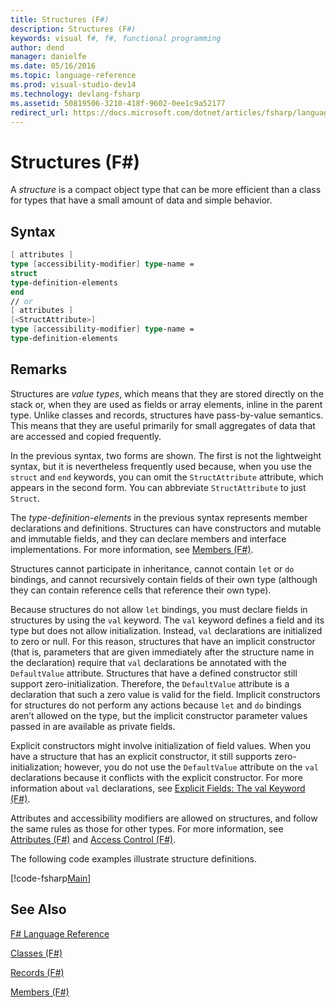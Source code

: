 ```yaml
---
title: Structures (F#)
description: Structures (F#)
keywords: visual f#, f#, functional programming
author: dend
manager: danielfe
ms.date: 05/16/2016
ms.topic: language-reference
ms.prod: visual-studio-dev14
ms.technology: devlang-fsharp
ms.assetid: 50819506-3210-418f-9602-0ee1c9a52177
redirect_url: https://docs.microsoft.com/dotnet/articles/fsharp/language-reference/structures 
---
```


# Structures (F#)

A *structure* is a compact object type that can be more efficient than a class for types that have a small amount of data and simple behavior.


## Syntax

```fsharp
[ attributes ]
type [accessibility-modifier] type-name =
struct
type-definition-elements
end
// or
[ attributes ]
[<StructAttribute>]
type [accessibility-modifier] type-name =
type-definition-elements
```

## Remarks
Structures are *value types*, which means that they are stored directly on the stack or, when they are used as fields or array elements, inline in the parent type. Unlike classes and records, structures have pass-by-value semantics. This means that they are useful primarily for small aggregates of data that are accessed and copied frequently.

In the previous syntax, two forms are shown. The first is not the lightweight syntax, but it is nevertheless frequently used because, when you use the `struct` and `end` keywords, you can omit the `StructAttribute` attribute, which appears in the second form. You can abbreviate `StructAttribute` to just `Struct`.

The *type-definition-elements* in the previous syntax represents member declarations and definitions. Structures can have constructors and mutable and immutable fields, and they can declare members and interface implementations. For more information, see [Members &#40;F&#35;&#41;](Members-%5BFSharp%5D.md).

Structures cannot participate in inheritance, cannot contain `let` or `do` bindings, and cannot recursively contain fields of their own type (although they can contain reference cells that reference their own type).

Because structures do not allow `let` bindings, you must declare fields in structures by using the `val` keyword. The `val` keyword defines a field and its type but does not allow initialization. Instead, `val` declarations are initialized to zero or null. For this reason, structures that have an implicit constructor (that is, parameters that are given immediately after the structure name in the declaration) require that `val` declarations be annotated with the `DefaultValue` attribute. Structures that have a defined constructor still support zero-initialization. Therefore, the `DefaultValue` attribute is a declaration that such a zero value is valid for the field. Implicit constructors for structures do not perform any actions because `let` and `do` bindings aren’t allowed on the type, but the implicit constructor parameter values passed in are available as private fields.

Explicit constructors might involve initialization of field values. When you have a structure that has an explicit constructor, it still supports zero-initialization; however, you do not use the `DefaultValue` attribute on the `val` declarations because it conflicts with the explicit constructor. For more information about `val` declarations, see [Explicit Fields: The val Keyword &#40;F&#35;&#41;](Explicit-Fields-The-val-Keyword-%5BFSharp%5D.md).

Attributes and accessibility modifiers are allowed on structures, and follow the same rules as those for other types. For more information, see [Attributes &#40;F&#35;&#41;](Attributes-%5BFSharp%5D.md) and [Access Control &#40;F&#35;&#41;](Access-Control-%5BFSharp%5D.md).

The following code examples illustrate structure definitions.

[!code-fsharp[Main](snippets/fslangref1/snippet2501.fs)]
    
## See Also
[F&#35; Language Reference](FSharp-Language-Reference.md)

[Classes &#40;F&#35;&#41;](Classes-%5BFSharp%5D.md)

[Records &#40;F&#35;&#41;](Records-%5BFSharp%5D.md)

[Members &#40;F&#35;&#41;](Members-%5BFSharp%5D.md)